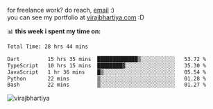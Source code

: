 for freelance work? do reach, [email](mailto:vlbhartiya@gmail.com) :)<br/>
you can see my portfolio at [virajbhartiya.com](https://virajbhartiya.com) :D

📊 **this week i spent my time on:**

<!--START_SECTION:waka-->

```txt
Total Time: 28 hrs 44 mins

Dart         15 hrs 35 mins  █████████████▒░░░░░░░░░░░   53.72 %
TypeScript   10 hrs 15 mins  ████████▓░░░░░░░░░░░░░░░░   35.30 %
JavaScript   1 hr 36 mins    █▒░░░░░░░░░░░░░░░░░░░░░░░   05.54 %
Python       22 mins         ▒░░░░░░░░░░░░░░░░░░░░░░░░   01.28 %
Bash         22 mins         ▒░░░░░░░░░░░░░░░░░░░░░░░░   01.27 %
```

<!--END_SECTION:waka-->

<p align="left"> <img src="https://komarev.com/ghpvc/?username=virajbhartiya&color=blue" alt="virajbhartiya" /> </p>
